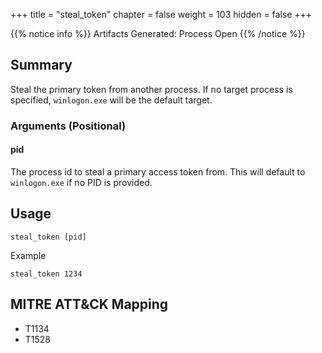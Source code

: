 +++
title = "steal_token"
chapter = false
weight = 103
hidden = false
+++

{{% notice info %}}
Artifacts Generated: Process Open
{{% /notice %}}

## Summary
Steal the primary token from another process. If no target process is specified, `winlogon.exe` will be the default target.

### Arguments (Positional)
#### pid
The process id to steal a primary access token from. This will default to `winlogon.exe` if no PID is provided. 

## Usage
```
steal_token [pid]
```
Example
```
steal_token 1234
```


## MITRE ATT&CK Mapping

- T1134
- T1528